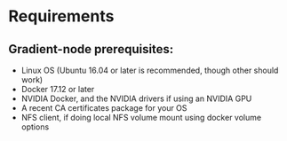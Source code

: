 # Requirements

## **Gradient-node prerequisites:**

* Linux OS \(Ubuntu 16.04 or later is recommended, though other should work\)
* Docker 17.12 or later
* NVIDIA Docker, and the NVIDIA drivers if using an NVIDIA GPU
* A recent CA certificates package for your OS
* NFS client, if doing local NFS volume mount using docker volume options



